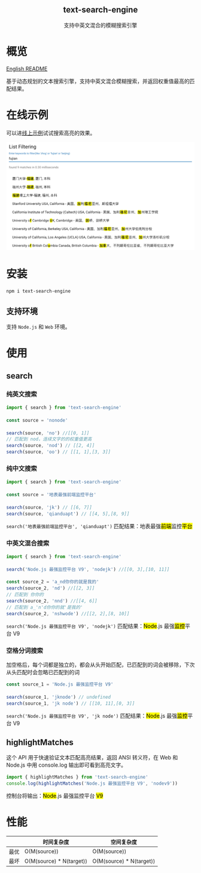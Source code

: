 <div align="center">
    <h2>text-search-engine</h2>
    <p>支持中英文混合的模糊搜索引擎</p>
</div>

# 概览
[English README](../README.md)

基于动态规划的文本搜索引擎，支持中英文混合模糊搜索，并返回权重值最高的匹配结果。

# 在线示例
可以进[线上示例](https://cjinhuo.github.io/text-search-engine/)试试搜索高亮的效果。

![online-demo](./online-demo.jpeg)

# 安装
```bash
npm i text-search-engine
```
## 支持环境
支持 `Node.js` 和 `Web` 环境。


# 使用
## search
### 纯英文搜索
```javascript
import { search } from 'text-search-engine'

const source = 'nonode'

search(source, 'no') //[[0, 1]]
// 匹配到 nod，连续文字的的权重值更高
search(source, 'nod') // [[2, 4]]
search(source, 'oo') // [[1, 1],[3, 3]]
```

### 纯中文搜索
```javascript
import { search } from 'text-search-engine'

const source = '地表最强前端监控平台'

search(source, 'jk') // [[6, 7]]
search(source, 'qianduapt') // [[4, 5],[8, 9]]
```
`search('地表最强前端监控平台', 'qianduapt')` 匹配结果：地表最强<mark>前端</mark>监控<mark>平台</mark>


### 中英文混合搜索
```javascript
import { search } from 'text-search-engine'

search('Node.js 最强监控平台 V9', 'nodejk') //[[0, 3],[10, 11]]

const source_2 = 'a_nd你你的就是我的'
search(source_2, 'nd') //[[2, 3]]
// 匹配到 你你的
search(source_2, 'nnd') //[[4, 6]]
// 匹配到 a_'n'd你你的就'是我的'
search(source_2, 'nshwode') //[[2, 2],[8, 10]]
```
`search('Node.js 最强监控平台 V9', 'nodejk')` 匹配结果：<mark>Node</mark>.js 最强<mark>监控</mark>平台 V9


### 空格分词搜索
加空格后，每个词都是独立的，都会从头开始匹配，已匹配到的词会被移除，下次从头匹配时会忽略已匹配到的词

```javascript
const source_1 = 'Node.js 最强监控平台 V9'

search(source_1, 'jknode') // undefined
search(source_1, 'jk node') // [[10, 11],[0, 3]]
```
`search('Node.js 最强监控平台 V9', 'jk node')` 匹配结果：<mark>Node</mark>.js 最强<mark>监控</mark>平台 V9

## highlightMatches
这个 API 用于快速验证文本匹配高亮结果，返回 ANSI 转义符，在 Web 和 Node.js 中用 console.log 输出即可看到高亮文字。
```javascript
import { highlightMatches } from 'text-search-engine'
console.log(highlightMatches('Node.js 最强监控平台 V9', 'nodev9'))
```
控制台将输出：<mark>Node</mark>.js 最强监控平台 <mark>V9</mark>


# 性能
|      | 时间复杂度               | 空间复杂度               |
| ---- | ------------------------ | ------------------------ |
| 最优 | O(M(source))             | O(M(source))             |
| 最坏 | O(M(source) * N(target)) | O(M(source) * N(target)) |